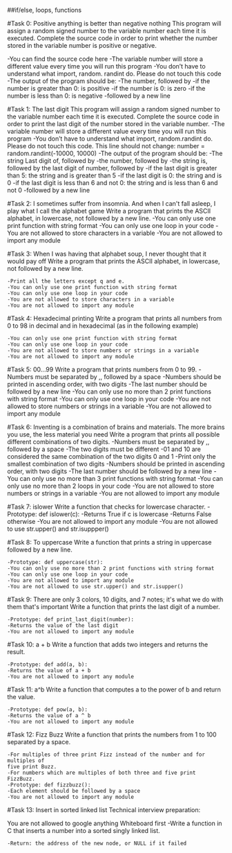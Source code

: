 ##if/else, loops, functions

#Task 0: Positive anything is better than negative nothing
This program will assign a random signed number to the variable number each time it is executed. Complete the source code in order to print whether the number stored in the variable number is positive or negative.

-You can find the source code here
-The variable number will store a different value every time you will run this program
-You don’t have to understand what import, random. randint do. Please do not touch this code
-The output of the program should be:
-The number, followed by
-if the number is greater than 0: is positive
-if the number is 0: is zero
-if the number is less than 0: is negative
-followed by a new line

#Task 1: The last digit
This program will assign a random signed number to the variable number each time it is executed. Complete the source code in order to print the last digit of the number stored in the variable number.
-The variable number will store a different value every time you will run this program
-You don’t have to understand what import, random.randint do. Please do not touch this code. This line should not change: number = random.randint(-10000, 10000)
-The output of the program should be:
	-The string Last digit of, followed by
	-the number, followed by
	-the string is, followed by the last digit of number, followed by
		-if the last digit is greater than 5: the string and is greater than 5
		-if the last digit is 0: the string and is 0
		-if the last digit is less than 6 and not 0: the string and is less than 		6 and not 0
	-followed by a new line

#Task 2: I sometimes suffer from insomnia. And when I can't fall asleep, I play what I call the alphabet game
Write a program that prints the ASCII alphabet, in lowercase, not followed by a new line.	-You can only use one print function with string format
	-You can only use one loop in your code
	-You are not allowed to store characters in a variable
	-You are not allowed to import any module

#Task 3: When I was having that alphabet soup, I never thought that it would pay off
Write a program that prints the ASCII alphabet, in lowercase, not followed by a new line.

	-Print all the letters except q and e.
	-You can only use one print function with string format
	-You can only use one loop in your code
	-You are not allowed to store characters in a variable
	-You are not allowed to import any module

#Task 4: Hexadecimal printing
Write a program that prints all numbers from 0 to 98 in decimal and in hexadecimal (as in the following example)

	-You can only use one print function with string format
	-You can only use one loop in your code
	-You are not allowed to store numbers or strings in a variable
	-You are not allowed to import any module

#Task 5: 00...99
Write a program that prints numbers from 0 to 99.
	-Numbers must be separated by ,, followed by a space
	-Numbers should be printed in ascending order, with two digits
	-The last number should be followed by a new line
	-You can only use no more than 2 print functions with string format
	-You can only use one loop in your code
	-You are not allowed to store numbers or strings in a variable
	-You are not allowed to import any module

#Task 6: Inventing is a combination of brains and materials. The more brains you use, the less material you need
Write a program that prints all possible different combinations of two digits.
	-Numbers must be separated by ,, followed by a space
	-The two digits must be different
	-01 and 10 are considered the same combination of the two digits 0 and 1
	-Print only the smallest combination of two digits
	-Numbers should be printed in ascending order, with two digits
	-The last number should be followed by a new line
	-You can only use no more than 3 print functions with string format
	-You can only use no more than 2 loops in your code
	-You are not allowed to store numbers or strings in a variable
	-You are not allowed to import any module

#Task 7: islower
Write a function that checks for lowercase character.
	-Prototype: def islower(c):
	-Returns True if c is lowercase
	-Returns False otherwise
	-You are not allowed to import any module
	-You are not allowed to use str.upper() and str.isuppper()

#Task 8: To uppercase
Write a function that prints a string in uppercase followed by a new line.

	-Prototype: def uppercase(str):
	-You can only use no more than 2 print functions with string format
	-You can only use one loop in your code
	-You are not allowed to import any module
	-You are not allowed to use str.upper() and str.isupper()

#Task 9: There are only 3 colors, 10 digits, and 7 notes; it's what we do with them that's important
Write a function that prints the last digit of a number.

	-Prototype: def print_last_digit(number):
	-Returns the value of the last digit
	-You are not allowed to import any module

#Task 10: a + b
Write a function that adds two integers and returns the result.

	-Prototype: def add(a, b):
	-Returns the value of a + b
	-You are not allowed to import any module

#Task 11: a^b
Write a function that computes a to the power of b and return the value.

	-Prototype: def pow(a, b):
	-Returns the value of a ^ b
	-You are not allowed to import any module

#Task 12: Fizz Buzz
Write a function that prints the numbers from 1 to 100 separated by a space.

	-For multiples of three print Fizz instead of the number and for multiples of 
	five print Buzz.
	-For numbers which are multiples of both three and five print FizzBuzz.
	-Prototype: def fizzbuzz():
	-Each element should be followed by a space
	-You are not allowed to import any module

#Task 13: Insert in sorted linked list
Technical interview preparation:

You are not allowed to google anything
Whiteboard first
	-Write a function in C that inserts a number into a sorted singly linked list.

	-Return: the address of the new node, or NULL if it failed



